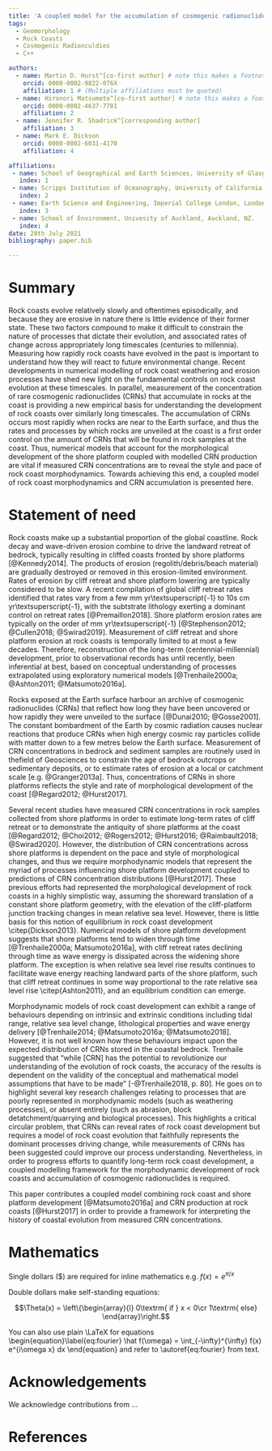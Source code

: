 ```yaml
---
title: 'A coupled model for the accumulation of cosmogenic radionuclides during shore platform development'
tags:
  - Geomorphology
  - Rock Coasts
  - Cosmogenic Radionculdies
  - C++

authors:
  - name: Martin D. Hurst^[co-first author] # note this makes a footnote saying 'co-first author'
    orcid: 0000-0002-9822-076X
    affiliation: 1 # (Multiple affiliations must be quoted)
  - name: Hironori Matsumoto^[co-first author] # note this makes a footnote saying 'co-first author'
    orcid: 0000-0002-4637-7781
    affiliation: 2
  - name: Jennifer R. Shadrick^[corresponding author]
    affiliation: 3
  - name: Mark E. Dickson
    orcid: 0000-0002-6031-4170
    affiliation: 4

affiliations:
 - name: School of Geographical and Earth Sciences, University of Glasgow, Glasgow, Scotland, UK.
   index: 1
 - name: Scripps Institution of Oceanography, University of California San Diego, La Jolla, CA, US.
   index: 2
 - name: Earth Science and Engineering, Imperial College London, London, UK.
   index: 3
 - name: School of Environment, Univesity of Auckland, Auckland, NZ.
   index: 4
date: 28th July 2021
bibliography: paper.bib

---
```


# Summary

Rock coasts evolve relatively slowly and oftentimes episodically, and because they are erosive in nature there is little evidence of their former state. 
These two factors compound to make it difficult to constrain the nature of processes that dictate their evolution, and associated rates of change across appropriately long timescales (centuries to millennia).
Measuring how rapidly rock coasts have evolved in the past is important to understand how they will react to future environmental change.
Recent developments in numerical modelling of rock coast weathering and erosion processes have shed new light on the fundamental controls on rock coast evolution at these timescales. 
In parallel, measurement of the concentration of rare cosmogenic radionuclides (CRNs) that accumulate in rocks at the coast is providing a new empirical basis for understanding the development of rock coasts over similarly long timescales. 
The accumulation of CRNs occurs most rapidly when rocks are near to the Earth surface, and thus the rates and processes by which rocks are unveiled at the coast is a first order control on the amount of CRNs that will be found in rock samples at the coast. 
Thus, numerical models that account for the morphological development of the shore platform coupled with modelled CRN production are vital if measured CRN concentrations are to reveal the style and pace of rock coast morphodynamics. 
Towards achieving this end, a coupled model of rock coast morphodynamics and CRN accumulation is presented here.

# Statement of need

Rock coasts make up a substantial proportion of the global coastline. 
Rock decay and wave-driven erosion combine to drive the landward retreat of bedrock, typically resulting in cliffed coasts fronted by shore platforms [@Kennedy2014].
The products of erosion (regolith/debris/beach material) are gradually destroyed or removed in this erosion-limited environment. 
Rates of erosion by cliff retreat and shore platform lowering are typically considered to be slow.
A recent compilation of global cliff retreat rates identified that rates vary from a few mm yr\textsuperscript{-1} to 10s cm yr\textsuperscript{-1}, with the subtstrate lithology exerting a dominant control on retreat rates [@Premaillon2018]. 
Shore platform erosion rates are typically on the order of mm yr\textsuperscript{-1} [@Stephenson2012; @Cullen2018; @Swirad2019]. Measurement of cliff retreat and shore platform erosion at rock coasts is temporally limited to at most a few decades. 
Therefore, reconstruction of the long-term (centennial-millennial) development, prior to observational records has until recently, been inferential at best, based on conceptual understanding of processes extrapolated using exploratory numerical models [@Trenhaile2000a; @Ashton2011; @Matsumoto2016a].

Rocks exposed at the Earth surface harbour an archive of cosmogenic radionuclides (CRNs) that reflect how long they have been uncovered or how rapidly they were unveiled to the surface [@Dunai2010; @Gosse2001]. 
The constant bombardment of the Earth by cosmic radiation causes nuclear reactions that produce CRNs when high energy cosmic ray particles collide with matter down to a few metres below the Earth surface. 
Measurement of CRN concentrations in bedrock and sediment samples are routinely used in thefield of Geosciences to constrain the age of bedrock outcrops or sedimentary deposits, or to estimate rates of erosion at a local or catchment scale [e.g. @Granger2013a]. 
Thus, concentrations of CRNs in shore platforms reflects the style and rate of morphological development of the coast [@Regard2012; @Hurst2017]. 

Several recent studies have measured CRN concentrations in rock samples collected from shore platforms in order to estimate long-term rates of cliff retreat or to demonstrate the antiquity of shore platforms at the coast [@Regard2012; @Choi2012; @Rogers2012; @Hurst2016; @Raimbault2018; @Swirad2020].
However, the distribution of CRN concentrations across shore platforms is dependent on the pace and style of morphological changes, and thus we require morphodynamic models that represent the myriad of processes influencing shore platform development coupled to predictions of CRN concentration distributions [@Hurst2017].
These previous efforts had represented the morphological development of rock coasts in a highly simplistic way, assuming the shoreward translation of a constant shore platform geometry, with the elevation of the cliff-platform junction tracking changes in mean relative sea level. 
However, there is little basis for this notion of equilibrium in rock coast development \citep{Dickson2013}. 
Numerical models of shore platform development suggests that shore platforms tend to widen through time [@Trenhaile2000a; Matsumoto2016a], with cliff retreat rates declining through time as wave energy is dissipated across the widening shore platform. 
The exception is when relative sea level rise results continues to facilitate wave energy reaching landward parts of the shore platform, such that cliff retreat continues in some way proportional to the rate relative sea level rise \citep{Ashton2011}, and an equilibrium condition can emerge.

Morphodynamic models of rock coast development can exhibit a range of behaviours depending on intrinsic and extrinsic conditions including tidal range, relative sea level change, lithological properties and wave energy delivery [@Trenhaile2014; @Matsumoto2016a; @Matsumoto2018]. However, it is not well known how these behaviours impact upon the expected distribution of CRNs stored in the coastal bedrock.
Trenhaile suggested that “while [CRN] has the potential to revolutionize our understanding of the evolution of rock coasts, the accuracy of the results is dependent on the validity of the conceptual and mathematical model assumptions that have to be made” [-@Trenhaile2018, p. 80]. 
He goes on to highlight several key research challenges relating to processes that are poorly represented in morphodynamic models (such as weathering processes), or absent entirely (such as abrasion, block detatchment/quarrying and biological processes). 
This highlights a critical circular problem, that CRNs can reveal rates of rock coast development but requires a model of rock coast evolution that faithfully represents the dominant processes driving change, while measurements of CRNs has been suggested could improve our process understanding. 
Nevertheless, in order to progress efforts to quantify long-term rock coast development, a coupled modelling framework for the morphodynamic development of rock coasts and accumulation of cosmogenic radionuclides is required. 

This paper contributes a coupled model combining rock coast and shore platform development [@Matsumoto2016a] and CRN production at rock coasts [@Hurst2017] in order to provide a framework for interpreting the history of coastal evolution from measured CRN concentrations.

# Mathematics

Single dollars ($) are required for inline mathematics e.g. $f(x) = e^{\pi/x}$

Double dollars make self-standing equations:

$$\Theta(x) = \left\{\begin{array}{l}
0\textrm{ if } x < 0\cr
1\textrm{ else}
\end{array}\right.$$

You can also use plain \LaTeX for equations
\begin{equation}\label{eq:fourier}
\hat f(\omega) = \int_{-\infty}^{\infty} f(x) e^{i\omega x} dx
\end{equation}
and refer to \autoref{eq:fourier} from text.

# Acknowledgements

We acknowledge contributions from ...

# References